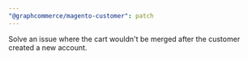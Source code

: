 ```yaml
---
"@graphcommerce/magento-customer": patch
---
```


Solve an issue where the cart wouldn't be merged after the customer created a new account.
